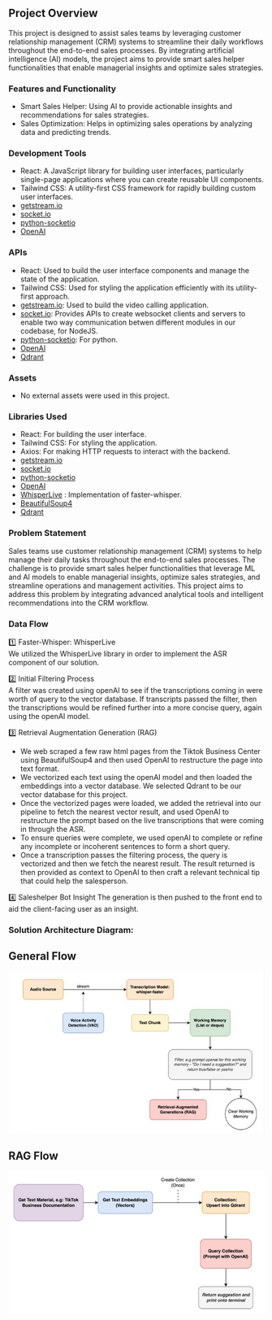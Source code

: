 ## Project Overview

This project is designed to assist sales teams by leveraging customer relationship management (CRM) systems to streamline their daily workflows throughout the end-to-end sales processes. By integrating artificial intelligence (AI) models, the project aims to provide smart sales helper functionalities that enable managerial insights and optimize sales strategies.

### Features and Functionality

- Smart Sales Helper: Using AI to provide actionable insights and recommendations for sales strategies.
- Sales Optimization: Helps in optimizing sales operations by analyzing data and predicting trends.

### Development Tools

- React: A JavaScript library for building user interfaces, particularly single-page applications where you can create reusable UI components.
- Tailwind CSS: A utility-first CSS framework for rapidly building custom user interfaces.
- [getstream.io](https://getstream.io)
- [socket.io](https://socket.io)
- [python-socketio](https://python-socketio.readthedocs.io/en/stable/)
- [OpenAI](https://openai.com/index/openai-api/)


### APIs

- React: Used to build the user interface components and manage the state of the application.
- Tailwind CSS: Used for styling the application efficiently with its utility-first approach.
- [getstream.io](https://getstream.io): Used to build the video calling application.
- [socket.io](https://socket.io): Provides APIs to create websocket clients and servers to enable two way communication betwen different modules in our codebase, for NodeJS.
- [python-socketio](https://python-socketio.readthedocs.io/en/stable/): For python.
- [OpenAI](https://openai.com/index/openai-api/)
- [Qdrant](https://qdrant.tech/)

### Assets

- No external assets were used in this project.

### Libraries Used

- React: For building the user interface.
- Tailwind CSS: For styling the application.
- Axios: For making HTTP requests to interact with the backend.
- [getstream.io](https://getstream.io)
- [socket.io](https://socket.io)
- [python-socketio](https://python-socketio.readthedocs.io/en/stable/)
- [OpenAI](https://openai.com/index/openai-api/)
- [WhisperLive](https://github.com/collabora/WhisperLive) : Implementation of faster-whisper.
- [BeautifulSoup4](https://tedboy.github.io/bs4_doc/)
- [Qdrant](https://qdrant.tech/)


### Problem Statement

Sales teams use customer relationship management (CRM) systems to help manage their daily tasks throughout the end-to-end sales processes. The challenge is to provide smart sales helper functionalities that leverage ML and AI models to enable managerial insights, optimize sales strategies, and streamline operations and management activities. This project aims to address this problem by integrating advanced analytical tools and intelligent recommendations into the CRM workflow.

###  Data Flow

1️⃣ Faster-Whisper: WhisperLive  
We utilized the WhisperLive library in order to implement the ASR component of our solution. 

2️⃣ Initial Filtering Process  
A filter was created using openAI to see if the transcriptions coming in were worth of query to the vector database. If transcripts passed the filter, then the transcriptions would be refined further into a more concise query, again using the openAI model.

3️⃣ Retrieval Augmentation Generation (RAG) 
- We web scraped a few raw html pages from the Tiktok Business Center using BeautifulSoup4 and then used OpenAI to restructure the page into text format.
- We vectorized each text using the openAI model and then loaded the embeddings into a vector database. We selected Qdrant to be our vector database for this project.
- Once the vectorized pages were loaded, we added the retrieval into our pipeline to fetch the nearest vector result, and used OpenAI to restructure the prompt based on the live transcriptions that were coming in through the ASR.
- To ensure queries were complete, we used openAI to complete or refine any incomplete or incoherent sentences to form a short query.
- Once a transcription passes the filtering process, the query is vectorized and then we fetch the nearest result. The result returned is then provided as context to OpenAI to then craft a relevant technical tip that could help the salesperson.

4️⃣ Saleshelper Bot Insight
The generation is then pushed to the front end to aid the client-facing user as an insight.

### Solution Architecture Diagram:

## General Flow
![RAG2](images/RAG2.jpg)

## RAG Flow
![RAG1](images/RAG1.jpg)
